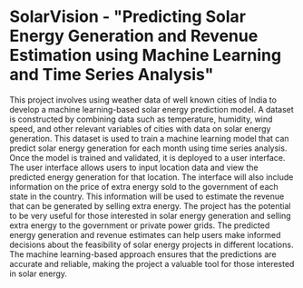 # SolarVision - "Predicting Solar Energy Generation and Revenue Estimation using Machine Learning and Time Series Analysis"


This project involves using weather data of well known cities of India to develop a machine 
learning-based solar energy prediction model. A dataset is constructed by combining 
data such as temperature, humidity, wind speed, and other relevant variables of cities with 
data on solar energy generation. This dataset is used to train a machine learning 
model that can predict solar energy generation for each month using time series analysis.
Once the model is trained and validated, it is deployed to a user interface. The user 
interface allows users to input location data and view the predicted energy generation 
for that location. The interface will also include information on the price of extra energy sold 
to the government of each state in the country. This information will be used to estimate 
the revenue that can be generated by selling extra energy. The project has the potential to 
be very useful for those interested in solar energy generation and selling extra energy to the 
government or private power grids. The predicted energy generation and revenue estimates 
can help users make informed decisions about the feasibility of solar energy projects in 
different locations. The machine learning-based approach ensures that the predictions are 
accurate and reliable, making the project a valuable tool for those interested in solar 
energy.